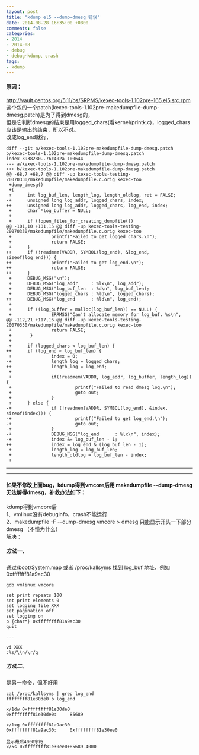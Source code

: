 ```yaml
---
layout: post
title: "kdump el5 --dump-dmesg 错误"
date: 2014-08-28 16:35:00 +0800
comments: false
categories:
- 2014
- 2014~08
- debug
- debug~kdump、crash
tags:
- kdump
---
```

#### 原因：
http://vault.centos.org/5.11/os/SRPMS/kexec-tools-1.102pre-165.el5.src.rpm  
这个包的一个patch(kexec-tools-1.102pre-makedumpfile-dump-dmesg.patch)是为了得到dmesg的，  
但是它判断dmesg的结束是用logged_chars(看kernel/printk.c)，logged_chars应该是输出的结束，所以不对。  
改成log_end就行，  
```
diff --git a/kexec-tools-1.102pre-makedumpfile-dump-dmesg.patch b/kexec-tools-1.102pre-makedumpfile-dump-dmesg.patch
index 3938280..76c402a 100644
--- a/kexec-tools-1.102pre-makedumpfile-dump-dmesg.patch
+++ b/kexec-tools-1.102pre-makedumpfile-dump-dmesg.patch
@@ -68,7 +68,7 @@ diff -up kexec-tools-testing-20070330/makedumpfile/makedumpfile.c.orig kexec-too
 +dump_dmesg()
 +{
 +      int log_buf_len, length_log, length_oldlog, ret = FALSE;
-+      unsigned long log_addr, logged_chars, index;
++      unsigned long log_addr, logged_chars, log_end, index;
 +      char *log_buffer = NULL;
 +
 +      if (!open_files_for_creating_dumpfile())
@@ -101,10 +101,15 @@ diff -up kexec-tools-testing-20070330/makedumpfile/makedumpfile.c.orig kexec-too
 +               printf("Failed to get logged_chars.\n");
 +               return FALSE;
 +      }
++      if (!readmem(VADDR, SYMBOL(log_end), &log_end, sizeof(log_end))) {
++               printf("Failed to get log_end.\n");
++               return FALSE;
++      }
 +      DEBUG_MSG("\n");
 +      DEBUG_MSG("log_addr     : %lx\n", log_addr);
 +      DEBUG_MSG("log_buf_len  : %d\n", log_buf_len);
 +      DEBUG_MSG("logged_chars : %ld\n", logged_chars);
++      DEBUG_MSG("log_end      : %ld\n", log_end);
 +
 +      if ((log_buffer = malloc(log_buf_len)) == NULL) {
 +               ERRMSG("Can't allocate memory for log_buf. %s\n",
@@ -112,21 +117,16 @@ diff -up kexec-tools-testing-20070330/makedumpfile/makedumpfile.c.orig kexec-too
 +               return FALSE;
 +       }
 +
-+      if (logged_chars < log_buf_len) {
++      if (log_end < log_buf_len) {
 +               index = 0;
-+               length_log = logged_chars;
++               length_log = log_end;
 +
 +               if(!readmem(VADDR, log_addr, log_buffer, length_log)) {
 +                        printf("Failed to read dmesg log.\n");
 +                        goto out;
 +               }
 +      } else {
-+               if (!readmem(VADDR, SYMBOL(log_end), &index, sizeof(index))) {
-+                        printf("Failed to get log_end.\n");
-+                        goto out;
-+               }
-+               DEBUG_MSG("log_end      : %lx\n", index);
-+               index &= log_buf_len - 1;
++               index = log_end & (log_buf_len - 1);
 +               length_log = log_buf_len;
 +               length_oldlog = log_buf_len - index;
 +
```
----------------
----------------
#### 如果不修改上面bug，kdump得到vmcore后用 makedumpfile --dump-dmesg 无法解得dmesg，补救办法如下：  
kdump得到vmcore后  
 1、vmlinux没有debuginfo，crash不能运行  
 2、makedumpfile -F --dump-dmesg vmcore > dmesg 只能显示开头一下部分dmesg （不懂为什么）  
解决：

##### 方法一、
通过/boot/System.map 或者 /proc/kallsyms 找到 log_buf 地址，例如 0xffffffff81a9ac30
```
gdb vmlinux vmcore

set print repeats 100
set print elements 0
set logging file XXX
set pagination off
set logging on
p {char*} 0xffffffff81a9ac30
quit

---

vi XXX
:%s/\\n/\r/g
```
##### 方法二、
是另一命令，但不好用
```
cat /proc/kallsyms | grep log_end
ffffffff81e30de0 b log_end

x/1dw 0xffffffff81e30de0
0xffffffff81e30de0:     85689

x/1xg 0xffffffff81a9ac30
0xffffffff81a9ac30:     0xffffffff81e30ee0

显示最后4000字符
x/5s 0xffffffff81e30ee0+85689-4000
```
